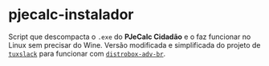 # pjecalc-instalador

Script que descompacta o `.exe` do **PJeCalc Cidadão** e o faz funcionar no Linux sem precisar do Wine. Versão modificada e simplificada do projeto de [`tuxslack`](https://github.com/tuxslack/pjecalc-instalador) para funcionar com [`distrobox-adv-br`](https://github.com/pedrohqb/distrobox-adv-br).
